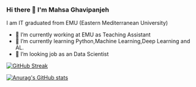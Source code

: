 ### Hi there 👋 I'm Mahsa Ghavipanjeh

I am IT graduated from EMU (Eastern Mediterranean University)

- 🔭 I’m currently working at EMU as Teaching Assistant 
- 🌱 I’m currently learning Python,Machine Learning,Deep Learning and AL.
- 👯 I’m looking job as an Data Scientist

[![GitHub Streak](http://github-readme-streak-stats.herokuapp.com?user=MahsagaVIPanjeh&theme=noctis-minimus&hide_border=true)](https://git.io/streak-stats)

[![Anurag's GitHub stats](https://github-readme-stats.vercel.app/api?username=MahsaghaVIPanjeh&theme=noctis-minimus)](https://github.com/anuraghazra/github-readme-stats)
